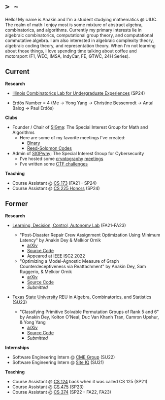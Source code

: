 # `> ~`

Hello! My name is Anakin and I'm a student studying mathematics @ UIUC.
The realm of math I enjoy most is some mixture of abstract algebra, combinatorics, and algorithms.
Currently my primary interests lie in algebraic combinatorics, computational group theory, and computational commutative algebra.
I am also interested in algebraic complexity theory, algebraic coding theory, and representation theory.
When I'm not learning about those things, I love spending time talking about coffee and motorsport (F1, WEC, IMSA, IndyCar, FE, GTWC, 24H Series).


## Current

**Research**

* [Illinois Combinatorics Lab for Undergraduate Experiences](https://ayong.web.illinois.edu/ICLUE.html) (SP24)

* Erdős Number = 4 (Me -> Yong Yang -> Christine Bessenrodt -> Antal Balog -> Paul Erdős)

**Clubs**

* Founder / Chair of [SIGma](https://www.cstheory.org/): The Special Interest Group for Math and Algorithms
  * Here are some of my favorite meetings I've created:
    * [Binary](https://www.cstheory.org/meetings/sp23/binary/slides.pdf)
    * [Reed-Solomon Codes](https://www.cstheory.org/meetings/fa23/reed/slides.pdf)
* Admin of [SIGPwny](https://sigpwny.com/): The Special Interest Group for Cybersecurity
  * I've hosted some [cryptography](https://sigpwny.com/presentation-content/FA2022/Week_07_Crypto_I.pdf) [meetings](https://sigpwny.com/presentation-content/FA2022/Week_07_Crypto_II.pdf)
  * I've written some [CTF challenges](https://sigpwny.com/events/)

**Teaching**

* Course Assistant @ [CS 173](https://courses.grainger.illinois.edu/cs173) (FA21 - SP24)
* Course Assistant @ [CS 225 Honors](https://courses.engr.illinois.edu/cs225/sp2024/) (SP24)

## Former

**Research**

* [Learning, Decision, Control, Autonomy Lab](https://mornik.web.illinois.edu/research/group/) (FA21-FA23)
  * "Post-Disaster Repair Crew Assignment Optimization Using Minimum Latency" by Anakin Dey & Melkior Ornik
    * [arXiv](https://arxiv.org/pdf/2206.00597.pdf)
    * [Source Code](https://github.com/leadcatlab/MWLP-Storm-Repair)
    * Appeared at [IEEE ISC2 2022](https://attend.ieee.org/isc2-2022/)
  * "Optimizing a Model-Agnostic Measure of Graph Counterdeceptiveness via Reattachment" by Anakin Dey, Sam Ruggerio, & Melkior Ornik
    * [arXiv](https://arxiv.org/pdf/2311.15093.pdf)
    * [Source Code](https://github.com/leadcatlab/counterdeception)
    * *Submitted*

* [Texas State University](https://www.math.txst.edu/research-conferences/summerreu.html) REU in Algebra, Combinatorics, and Statistics (SU23)
  * "Classifying Primitive Solvable Permutation Groups of Rank 5 and 6" by Anakin Dey, Kolton O'Neal, Duc Van Khanh Tran, Camron Upshur, & Yong Yang
    * [arXiv](https://arxiv.org/abs/2308.13043)
    * [Source Code](https://github.com/Spamakin/Solvable-Primitive-Permutation-Groups-of-Rank-5-and-6)
    * *Submitted*

**Internships**

* Software Engineering Intern @ [CME Group](https://www.cmegroup.com/) (SU22)
* Software Engineering Intern @ [Site IQ](http://www.site-iq.com/) (SU21)

**Teaching**

* Course Assistant @ [CS 124](https://www.cs124.org/) back when it was called CS 125 (SP21)
* Course Assistant @ [CS 475](https://courses.grainger.illinois.edu/CS475) (SP23)
* Course Assistant @ [CS 374](https://courses.engr.illinois.edu/cs374/sp2022/A/) (SP22 - FA22, FA23)

